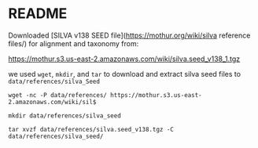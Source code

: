 # README

Downloaded [SILVA v138 SEED file](https://mothur.org/wiki/silva reference files/) for alignment and taxonomy from:

https://mothur.s3.us-east-2.amazonaws.com/wiki/silva.seed_v138_1.tgz

we used `wget`, `mkdir`, and `tar` to download and extract silva seed files to `data/references/silva_Seed`

```
wget -nc -P data/references/ https://mothur.s3.us-east-2.amazonaws.com/wiki/sil$

mkdir data/references/silva_seed

tar xvzf data/references/silva.seed_v138.tgz -C data/references/silva_seed/
```
